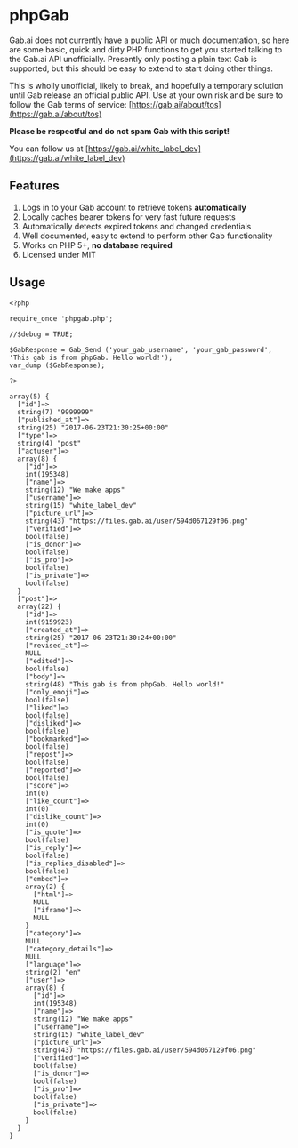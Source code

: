 # phpGab

Gab.ai does not currently have a public API or [much](https://gab.ai/docs) documentation, so here are some basic, quick and dirty PHP functions to get you started talking to the Gab.ai API unofficially. Presently only posting a plain text Gab is supported, but this should be easy to extend to start doing other things.

This is wholly unofficial, likely to break, and hopefully a temporary solution until Gab release an official public API. Use at your own risk and be sure to follow the Gab terms of service: [https://gab.ai/about/tos](https://gab.ai/about/tos)

**Please be respectful and do not spam Gab with this script!**

You can follow us at [https://gab.ai/white_label_dev](https://gab.ai/white_label_dev)


## Features

1. Logs in to your Gab account to retrieve tokens **automatically**
2. Locally caches bearer tokens for very fast future requests
3. Automatically detects expired tokens and changed credentials
4. Well documented, easy to extend to perform other Gab functionality
5. Works on PHP 5+, **no database required**
6. Licensed under MIT


## Usage

```
<?php

require_once 'phpgab.php';

//$debug = TRUE;

$GabResponse = Gab_Send ('your_gab_username', 'your_gab_password', 'This gab is from phpGab. Hello world!');
var_dump ($GabResponse);

?>

array(5) {
  ["id"]=>
  string(7) "9999999"
  ["published_at"]=>
  string(25) "2017-06-23T21:30:25+00:00"
  ["type"]=>
  string(4) "post"
  ["actuser"]=>
  array(8) {
    ["id"]=>
    int(195348)
    ["name"]=>
    string(12) "We make apps"
    ["username"]=>
    string(15) "white_label_dev"
    ["picture_url"]=>
    string(43) "https://files.gab.ai/user/594d067129f06.png"
    ["verified"]=>
    bool(false)
    ["is_donor"]=>
    bool(false)
    ["is_pro"]=>
    bool(false)
    ["is_private"]=>
    bool(false)
  }
  ["post"]=>
  array(22) {
    ["id"]=>
    int(9159923)
    ["created_at"]=>
    string(25) "2017-06-23T21:30:24+00:00"
    ["revised_at"]=>
    NULL
    ["edited"]=>
    bool(false)
    ["body"]=>
    string(48) "This gab is from phpGab. Hello world!"
    ["only_emoji"]=>
    bool(false)
    ["liked"]=>
    bool(false)
    ["disliked"]=>
    bool(false)
    ["bookmarked"]=>
    bool(false)
    ["repost"]=>
    bool(false)
    ["reported"]=>
    bool(false)
    ["score"]=>
    int(0)
    ["like_count"]=>
    int(0)
    ["dislike_count"]=>
    int(0)
    ["is_quote"]=>
    bool(false)
    ["is_reply"]=>
    bool(false)
    ["is_replies_disabled"]=>
    bool(false)
    ["embed"]=>
    array(2) {
      ["html"]=>
      NULL
      ["iframe"]=>
      NULL
    }
    ["category"]=>
    NULL
    ["category_details"]=>
    NULL
    ["language"]=>
    string(2) "en"
    ["user"]=>
    array(8) {
      ["id"]=>
      int(195348)
      ["name"]=>
      string(12) "We make apps"
      ["username"]=>
      string(15) "white_label_dev"
      ["picture_url"]=>
      string(43) "https://files.gab.ai/user/594d067129f06.png"
      ["verified"]=>
      bool(false)
      ["is_donor"]=>
      bool(false)
      ["is_pro"]=>
      bool(false)
      ["is_private"]=>
      bool(false)
    }
  }
}
```